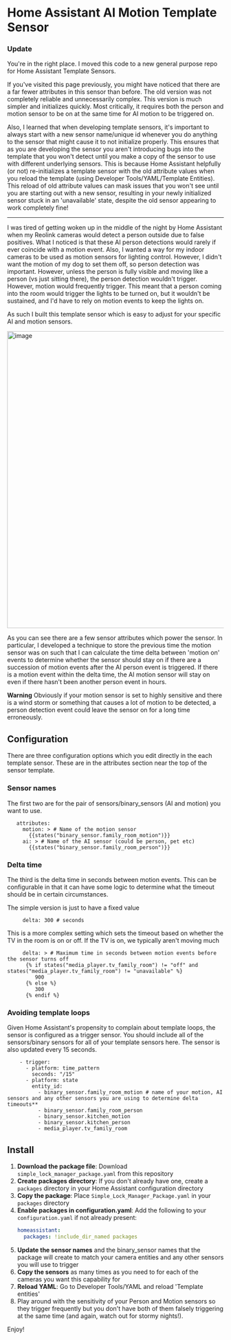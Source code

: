 # Home Assistant AI Motion Template Sensor
### Update
You're in the right place.  I moved this code to a new general purpose repo for Home Assistant Template Sensors.

If you've visited this page previously, you might have noticed that there are a far fewer attributes in this sensor than before.  The old version was not completely reliable and unnecessarily complex.  This version is much simpler and initializes quickly. Most critically, it requires both the person and motion sensor to be on at the same time for AI motion to be triggered on.  

Also, I learned that when developing template sensors, it's important to always start with a new sensor name/unique id whenever you do anything to the sensor that might cause it to not initialize properly.  This ensures that as you are developing the sensor you aren't introducing bugs into the template that you won't detect until you make a copy of the sensor to use with different underlying sensors.  This is because Home Assistant helpfully (or not) re-initializes a template sensor with the old attribute values when you reload the template (using Developer Tools/YAML/Template Entities).  This reload of old attribute values can mask issues that you won't see until you are starting out with a new sensor, resulting in your newly initialized sensor stuck in an 'unavailable' state, despite the old sensor appearing to work completely fine!

--------------
I was tired of getting woken up in the middle of the night by Home Assistant when my Reolink cameras would detect a person outside due to false positives.  What I noticed is that these AI person detections would rarely if ever coincide with a motion event.
Also, I wanted a way for my indoor cameras to be used as motion sensors for lighting control.  However, I didn't want the motion of my dog to set them off, so person detection was important. However, unless the person is fully visible and moving like a person (vs just sitting there), the person detection wouldn't trigger.  However, motion would frequently trigger. This meant that a person coming into the room would trigger the lights to be turned on, but it wouldn't be sustained, and I'd have to rely on motion events to keep the lights on.

As such I built this template sensor which is easy to adjust for your specific AI and motion sensors.

<img width="508" height="689" alt="image" src="https://github.com/user-attachments/assets/9f469a42-2cc0-49dd-9227-888992b9fd02" />

As you can see there are a few sensor attributes which power the sensor.  In particular, I developed a technique to store the previous time the motion sensor was on such that I can calculate the time delta between 'motion on' events to determine whether the sensor should stay on if there are a succession of motion events after the AI person event is triggered.  If there is a motion event within the delta time, the AI motion sensor will stay on even if there hasn't been another person event in hours.  

**Warning** Obviously if your motion sensor is set to highly sensitive and there is a wind storm or something that causes a lot of motion to be detected, a person detection event could leave the sensor on for a long time erroneously.

## Configuration
There are three configuration options which you edit directly in the each template sensor.  These are in the attributes section near the top of the sensor template.

### Sensor names
The first two are for the pair of sensors/binary_sensors (AI and motion) you want to use.

       attributes:
         motion: > # Name of the motion sensor
           {{states("binary_sensor.family_room_motion")}}  
         ai: > # Name of the AI sensor (could be person, pet etc)
           {{states("binary_sensor.family_room_person")}}  

### Delta time
The third is the delta time in seconds between motion events.  This can be configurable in that it can have some logic to determine what the timeout should be in certain circumstances.

The simple version is just to have a fixed value

         delta: 300 # seconds

This is a more complex setting which sets the timeout based on whether the TV in the room is on or off.  If the TV is on, we typically aren't moving much 
         
         delta: > # Maximum time in seconds between motion events before the sensor turns off
          {% if states("media_player.tv_family_room") != "off" and states("media_player.tv_family_room") != "unavailable" %}
             900
          {% else %}
             300
          {% endif %}

### Avoiding template loops
Given Home Assistant's propensity to complain about template loops, the sensor is configured as a trigger sensor.  You should include all of the sensors/binary sensors for all of your template sensors here.  The sensor is also updated every 15 seconds.

        - trigger:
          - platform: time_pattern
            seconds: "/15"
          - platform: state
            entity_id:
              - binary_sensor.family_room_motion # name of your motion, AI sensors and any other sensors you are using to determine delta timeouts**
              - binary_sensor.family_room_person
              - binary_sensor.kitchen_motion
              - binary_sensor.kitchen_person
              - media_player.tv_family_room

## Install
1. **Download the package file**: Download `simple_lock_manager_package.yaml` from this repository
2. **Create packages directory**: If you don't already have one, create a `packages` directory in your Home Assistant configuration directory
3. **Copy the package**: Place `Simple_Lock_Manager_Package.yaml` in your `packages` directory
4. **Enable packages in configuration.yaml**: Add the following to your `configuration.yaml` if not already present:
   ```yaml
   homeassistant:
     packages: !include_dir_named packages
   ```
5. **Update the sensor names** and the binary_sensor names that the package will create to match your camera entities and any other sensors you will use to trigger
6. **Copy the sensors** as many times as you need to for each of the cameras you want this capability for   
7. **Reload YAML**: Go to Developer Tools/YAML and reload 'Template entities'
8. Play around with the sensitivity of your Person and Motion sensors so they trigger frequently but you don't have both of them falsely triggering at the same time (and again, watch out for stormy nights!).

Enjoy!


